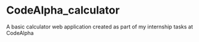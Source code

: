 # CodeAlpha_calculator
A basic calculator web application created as part of my internship tasks at CodeAlpha
